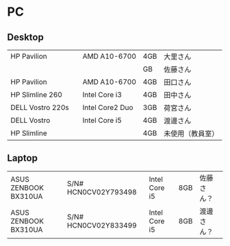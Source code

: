 <!-- -*- Coding: utf-8 -*- -->
<!-- > pandoc pc.md --include-in-header=header.txt -s -o pc.html -->

# PC

## Desktop

| | | | | |
|--|--|--|--|--|
| HP Pavilion | | AMD A10-6700 | 4GB | 大里さん |
|  | |  | GB | 佐藤さん |
| HP Pavilion | | AMD A10-6700 | 4GB | 田口さん |
| HP Slimline 260 | | Intel Core i3 | 4GB | 田中さん |
| DELL Vostro 220s | | Intel Core2 Duo | 3GB | 荷宮さん |
| DELL Vostro | | Intel Core i5 | 4GB | 渡邊さん |
| HP Slimline | | | 4GB | 未使用（教員室） |

## Laptop

| | | | | |
|--|--|--|--|--|
| ASUS ZENBOOK BX310UA | S/N# HCN0CV02Y793498 | Intel Core i5 | 8GB | 佐藤さん？ |
| ASUS ZENBOOK BX310UA | S/N# HCN0CV02Y833499 | Intel Core i5 | 8GB | 渡邊さん？ |
